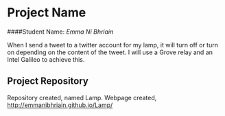 # Project Name
####Student Name: *Emma Ní Bhriain*   

When I send a tweet to a twitter account for my lamp, it will turn off or turn on depending on the content of the tweet. 
I will use a Grove relay and an Intel Galileo to achieve this. 

## Project Repository
Repository created, named Lamp.
Webpage created, http://emmanibhriain.github.io/Lamp/
